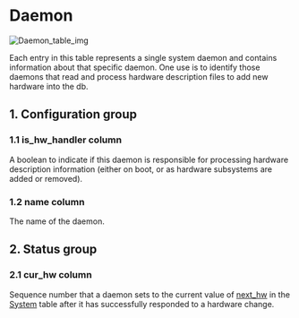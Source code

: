 # Daemon

![Daemon_table_img](http://www.plantuml.com/plantuml/img/0UC07Fz0StHXSdHrRMmAS65ZQs5dPI0YKczlT21KOM9iPNCY87iAOsnXStCWKtbpT6Lj2dqAT6zdPNHePN8WUmfZR65pSo14OMLjRsuAVGf4OMLjRsuWF2raBI1JUNDqPMqAQ6baPI1ZQN9ZR6KAQ6baPI1jPMrYPN9p2cnbPsLkP21oQMTeT0fZRsvqQMvrRtCWR6bkPI0j83nYFdDqSczkPpmlOZuWScLcPN9bRcDb2cHlT7HbP21iQMvb82qWF6a-TsLXQpmlQJuWScLcPN9bRcDb2cLkP6nbPsLkP0f0PMvaTMri)

Each entry in this table represents a single system daemon and contains
information about that specific daemon. One use is to identify those daemons
that read and process hardware description files to add new hardware into the
db.

## 1. Configuration group

### 1.1 is_hw_handler column

A boolean to indicate if this daemon is responsible for processing hardware
description information (either on boot, or as hardware subsystems are added or
removed).

### 1.2 name column

The name of the daemon.

## 2. Status group

### 2.1 cur_hw column

Sequence number that a daemon sets to the current value of
[next_hw](system.html#next-hw-column) in the [System](system.html) table after it has
successfully responded to a hardware change.


